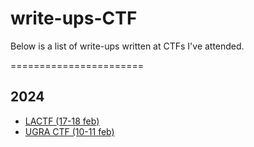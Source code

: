# write-ups-CTF

Below is a list of write-ups written at CTFs I've attended.

=======================

## 2024
- [LACTF (17-18 feb)](./2024/LACTF)
- [UGRA CTF (10-11 feb)](./2024/UGRA_CTF)